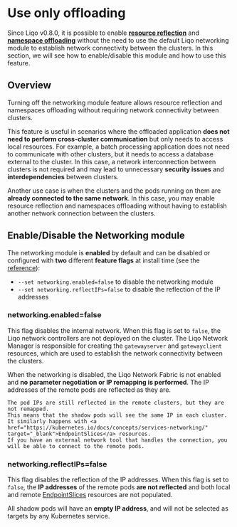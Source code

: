 # Use only offloading

Since Liqo v0.8.0, it is possible to enable [**resource reflection**](/usage/reflection) and [**namespace offloading**](/usage/namespace-offloading) without the need to use the default Liqo networking module to establish network connectivity between the clusters.
In this section, we will see how to enable/disable this module and how to use this feature.

## Overview

Turning off the networking module feature allows resource reflection and namespaces offloading without requiring network connectivity between clusters.

This feature is useful in scenarios where the offloaded application **does not need to perform cross-cluster communication** but only needs to access local resources.
For example, a batch processing application does not need to communicate with other clusters, but it needs to access a database external to the cluster.
In this case, a network interconnection between clusters is not required and may lead to unnecessary **security issues** and **interdependencies** between clusters.

Another use case is when the clusters and the pods running on them are **already connected to the same network**.
In this case, you may enable resource reflection and namespaces offloading without having to establish another network connection between the clusters.

## Enable/Disable the Networking module

The networking module is **enabled** by default and can be disabled or configured with **two** different **feature flags** at install time (see the [reference](/installation/install.md)):

* `--set networking.enabled=false` to disable the networking module
* `--set networking.reflectIPs=false` to disable the reflection of the IP addresses

### networking.enabled=false

This flag disables the internal network.
When this flag is set to `false`, the Liqo network controllers are not deployed on the cluster.
The Liqo Network Manager is responsible for creating the `gatewayserver` and `gatewayclient` resources, which are used to establish the network connectivity between the clusters.

When the networking is disabled, the Liqo Network Fabric is not enabled and **no parameter negotiation or IP remapping is performed**.
The IP addresses of the remote pods are reflected as they are.

```{admonition} Note
The pod IPs are still reflected in the remote clusters, but they are not remapped.
This means that the shadow pods will see the same IP in each cluster.
It similarly happens with <a href="https://kubernetes.io/docs/concepts/services-networking/" target="_blank">EndpointSlices</a> resources.
If you have an external network tool that handles the connection, you will be able to connect to the remote pods.
```

### networking.reflectIPs=false

This flag disables the reflection of the IP addresses.
When this flag is set to `false`, the **IP addresses** of the remote pods **are not reflected** and both local and remote <a href="https://kubernetes.io/docs/concepts/services-networking/" target="_blank">EndpointSlices</a> resources are not populated.

All shadow pods will have an **empty IP address**, and will not be selected as targets by any Kubernetes service.
